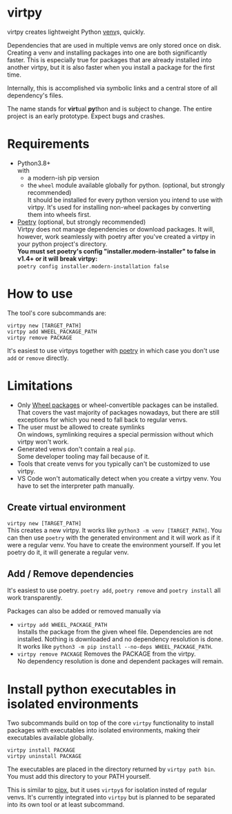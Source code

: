 # virtpy

virtpy creates lightweight Python [venv](https://docs.python.org/3/library/venv.html)s, quickly.

Dependencies that are used in multiple venvs are only stored once on disk. 
Creating a venv and installing packages into one are both significantly faster.
This is especially true for packages that are already installed into another virtpy, but
it is also faster when you install a package for the first time.

Internally, this is accomplished via symbolic links and a central store of all dependency's files.

The name stands for <b>virt</b>ual <b>py</b>thon and is subject to change. The entire project is an early prototype. Expect bugs and crashes.

# Requirements
* Python3.8+  
  with
  * a modern-ish pip version
  * the `wheel` module available globally for python. (optional, but strongly recommended)  
    It should be installed for every python version you intend to use with virtpy. It's used 
    for installing non-wheel packages by converting them into wheels first.
* [Poetry](https://github.com/python-poetry/poetry) (optional, but strongly recommended)  
  Virtpy does not manage dependencies or download packages. It will, however, work seamlessly with poetry after you've created a virtpy in your python project's directory.  
  **You must set poetry's config "installer.modern-installer" to false in v1.4+ or it will break virtpy:**  
  `poetry config installer.modern-installation false`

# How to use
The tool's core subcommands are:
```
virtpy new [TARGET_PATH]
virtpy add WHEEL_PACKAGE_PATH
virtpy remove PACKAGE
```

It's easiest to use virtpys together with [poetry](https://python-poetry.org/) in which case you don't use `add` or `remove` directly.

# Limitations
* Only [Wheel packages]([wheels](https://peps.python.org/pep-0427/)) or wheel-convertible packages can be installed.  
  That covers the vast majority of packages nowadays, but there are still exceptions for which you need to fall back to regular venvs.
* The user must be allowed to create symlinks  
  On windows, symlinking requires a special permission without which virtpy won't work.
* Generated venvs don't contain a real `pip`.  
  Some developer tooling may fail because of it.
* Tools that create venvs for you typically can't be customized to use virtpy.
* VS Code won't automatically detect when you create a virtpy venv. You have to set the interpreter path manually.

## Create virtual environment
`virtpy new [TARGET_PATH]`  
This creates a new virtpy.
It works like `python3 -m venv [TARGET_PATH]`.
You can then use `poetry` with the generated environment and it will work as if it were a regular venv.
You have to create the environment yourself.
If you let poetry do it, it will generate a regular venv.

## Add / Remove dependencies
It's easiest to use poetry. `poetry add`, `poetry remove` and `poetry install` all work transparently.

Packages can also be added or removed manually via
* `virtpy add WHEEL_PACKAGE_PATH`  
  Installs the package from the given wheel file.
  Dependencies are not installed.
  Nothing is downloaded and no dependency resolution is done.
  It works like `python3 -m pip install --no-deps WHEEL_PACKAGE_PATH`.
* `virtpy remove PACKAGE`
  Removes the PACKAGE from the virtpy.  
  No dependency resolution is done and dependent packages will remain.

# Install python executables in isolated environments
Two subcommands build on top of the core `virtpy` functionality to install packages with executables
into isolated environments, making their executables available globally.
```
virtpy install PACKAGE
virtpy uninstall PACKAGE
```
The executables are placed in the directory returned by `virtpy path bin`.
You must add this directory to your PATH yourself.

This is similar to [pipx](https://pypi.org/project/pipx/), but it uses `virtpy`s for isolation insted of regular venvs.
It's currently integrated into `virtpy` but is planned to be separated into its own tool or at least subcommand.
